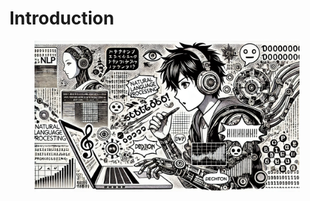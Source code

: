 # Introduction



<figure><img src="../.gitbook/assets/image (1) (1).png" alt=""><figcaption></figcaption></figure>

